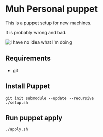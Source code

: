 # Muh Personal puppet

This is a puppet setup for new machines.

It is probably wrong and bad.

![I have no idea what I'm doing](http://tyler.zone/i-have-no-idea-what-im-doing.jpg)

## Requirements

* git

## Install Puppet

    git init submodule --update --recursive
    ./setup.sh

## Run puppet apply

    ./apply.sh
